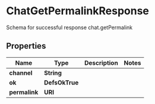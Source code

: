 

# ChatGetPermalinkResponse

Schema for successful response chat.getPermalink

## Properties

| Name | Type | Description | Notes |
|------------ | ------------- | ------------- | -------------|
|**channel** | **String** |  |  |
|**ok** | **DefsOkTrue** |  |  |
|**permalink** | **URI** |  |  |



